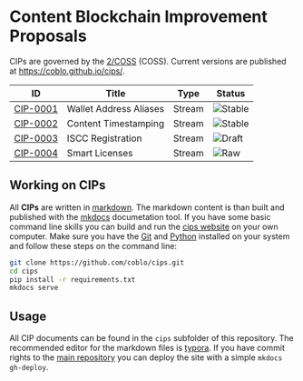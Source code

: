 # Content Blockchain Improvement Proposals

CIPs are governed by the [2/COSS](https://rfc.unprotocols.org/spec:2/COSS/) 
(COSS). Current versions are published at https://coblo.github.io/cips/.

| ID                         | Title                  | Type   | Status |
| ------------------------------ | ---------------------- | ------ | ------ |
| [CIP-0001](cips/cip-0001-alias.md)        | Wallet Address Aliases | Stream | ![Stable](http://rfc.unprotocols.org/spec:2/COSS/stable.svg) |
| [CIP-0002](cips/cip-0002-timestamp.md)    | Content Timestamping   | Stream | ![Stable](http://rfc.unprotocols.org/spec:2/COSS/stable.svg) |
| [CIP-0003](cips/cip-0003-iscc.md)         | ISCC Registration      | Stream | ![Draft](http://rfc.unprotocols.org/spec:2/COSS/draft.svg)   |
| [CIP-0004](cips/cip-0004-smartlicense.md) | Smart Licenses         | Stream | ![Raw](http://rfc.unprotocols.org/spec:2/COSS/raw.svg)       |

## Working on CIPs

All **CIPs** are written in [markdown](https://en.wikipedia.org/wiki/Markdown).
The markdown content is than  built and published with the 
[mkdocs](http://www.mkdocs.org/) documetation tool. If you have some basic 
command line skills you can build and run the 
[cips website](https://coblo.github.io/cips/) on your own computer. Make sure 
you have the [Git](https://git-scm.com/) and [Python](https://www.python.org/) 
installed on your system and  follow these steps on the command line:

```bash
git clone https://github.com/coblo/cips.git
cd cips
pip install -r requirements.txt
mkdocs serve
```

## Usage

All CIP documents can be found in the `cips` subfolder of this repository. The 
recommended editor for the markdown files is [typora](https://typora.io/). If 
you have commit rights to the [main repository](https://github.com/coblo/cips) 
you can deploy the site with a simple `mkdocs gh-deploy`.

